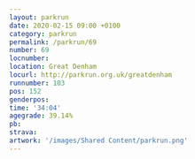 ```yaml
---
layout: parkrun
date: 2020-02-15 09:00 +0100
category: parkrun
permalink: /parkrun/69
number: 69
locnumber: 
location: Great Denham
locurl: http://parkrun.org.uk/greatdenham
runnumber: 103
pos: 152
genderpos: 
time: '34:04'
agegrade: 39.14%
pb: 
strava: 
artwork: '/images/Shared Content/parkrun.png'
---
```

